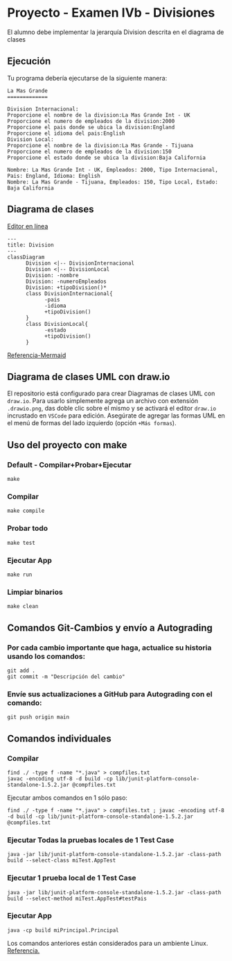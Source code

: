 # Proyecto - Examen IVb - Divisiones

El alumno debe implementar la jerarquía Division descrita en el diagrama de clases

## Ejecución

Tu programa debería ejecutarse de la siguiente manera:

```
La Mas Grande
=============

Division Internacional:
Proporcione el nombre de la division:La Mas Grande Int - UK
Proporcione el numero de empleados de la division:2000
Proporcione el pais donde se ubica la division:England
Proporcione el idioma del pais:English
Division Local:
Proporcione el nombre de la division:La Mas Grande - Tijuana
Proporcione el numero de empleados de la division:150
Proporcione el estado donde se ubica la division:Baja California

Nombre: La Mas Grande Int - UK, Empleados: 2000, Tipo Internacional, Pais: England, Idioma: English
Nombre: La Mas Grande - Tijuana, Empleados: 150, Tipo Local, Estado: Baja California
```

## Diagrama de clases
[Editor en línea](https://mermaid.live/)
```mermaid
---
title: Division
---
classDiagram
      Division <|-- DivisionInternacional
      Division <|-- DivisionLocal
      Division: -nombre
      Division: -numeroEmpleados
      Division: +tipoDivision()*
      class DivisionInternacional{
            -pais
            -idioma
            +tipoDivision()
      }
      class DivisionLocal{
            -estado
            +tipoDivision()
      }
```
[Referencia-Mermaid](https://mermaid.js.org/syntax/classDiagram.html)

## Diagrama de clases UML con draw.io
El repositorio está configurado para crear Diagramas de clases UML con ```draw.io```. Para usarlo simplemente agrega un archivo con extensión ```.drawio.png```, das doble clic sobre el mismo y se activará el editor ```draw.io``` incrustado en ```VSCode``` para edición. Asegúrate de agregar las formas UML en el menú de formas del lado izquierdo (opción ```+Más formas```).

## Uso del proyecto con make

### Default - Compilar+Probar+Ejecutar
```
make
```
### Compilar
```
make compile
```
### Probar todo
```
make test
```
### Ejecutar App
```
make run
```
### Limpiar binarios
```
make clean
```
## Comandos Git-Cambios y envío a Autograding

### Por cada cambio importante que haga, actualice su historia usando los comandos:
```
git add .
git commit -m "Descripción del cambio"
```
### Envíe sus actualizaciones a GitHub para Autograding con el comando:
```
git push origin main
```
## Comandos individuales
### Compilar

```
find ./ -type f -name "*.java" > compfiles.txt
javac -encoding utf-8 -d build -cp lib/junit-platform-console-standalone-1.5.2.jar @compfiles.txt
```
Ejecutar ambos comandos en 1 sólo paso:

```
find ./ -type f -name "*.java" > compfiles.txt ; javac -encoding utf-8 -d build -cp lib/junit-platform-console-standalone-1.5.2.jar @compfiles.txt
```


### Ejecutar Todas la pruebas locales de 1 Test Case

```
java -jar lib/junit-platform-console-standalone-1.5.2.jar -class-path build --select-class miTest.AppTest
```
### Ejecutar 1 prueba local de 1 Test Case

```
java -jar lib/junit-platform-console-standalone-1.5.2.jar -class-path build --select-method miTest.AppTest#testPais
```
### Ejecutar App
```
java -cp build miPrincipal.Principal
```
Los comandos anteriores están considerados para un ambiente Linux. [Referencia.](https://www.baeldung.com/junit-run-from-command-line)